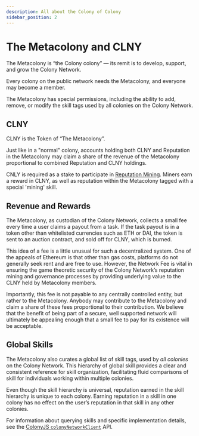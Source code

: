 ```yaml
---
description: All about the Colony of Colony
sidebar_position: 2
---
```


# The Metacolony and CLNY

The Metacolony is “the Colony colony” — its remit is to develop, support, and grow the Colony Network.

Every colony on the public network needs the Metacolony, and everyone may become a member.

The Metacolony has special permissions, including the ability to add, remove, or modify the skill tags used by all colonies on the Colony Network.

## CLNY

CLNY is the Token of “The Metacolony”.

Just like in a "normal" colony, accounts holding both CLNY and Reputation in the Metacolony may claim a share of the revenue of the Metacolony proportional to combined Reputation and CLNY holdings.

CNLY is required as a stake to participate in [Reputation Mining](reputation-mining.md). Miners earn a reward in CLNY, as well as reputation within the Metacolony tagged with a special 'mining' skill.

## Revenue and Rewards

The Metacolony, as custodian of the Colony Network, collects a small fee every time a user claims a payout from a task. If the task payout is in a token other than whitelisted currencies such as ETH or DAI, the token is sent to an auction contract, and sold off for CLNY, which is burned.

This idea of a fee is a little unusual for such a decentralized system. One of the appeals of Ethereum is that other than gas costs, platforms do not generally seek rent and are free to use. However, the Network Fee is vital in ensuring the game theoretic security of the Colony Network’s reputation mining and governance processes by providing underlying value to the CLNY held by Metacolony members.

Importantly, this fee is not payable to any centrally controlled entity, but rather to the Metacolony. Anybody may contribute to the Metacolony and claim a share of these fees proportional to their contribution. We believe that the benefit of being part of a secure, well supported network will ultimately be appealing enough that a small fee to pay for its existence will be acceptable.

## Global Skills

The Metacolony also curates a global list of skill tags, used by _all colonies_ on the Colony Network. This hierarchy of global skill provides a clear and consistent reference for skill organization, facilitating fluid comparisons of skill for individuals working within multiple colonies.

Even though the skill hierarchy is universal, reputation earned in the skill hierarchy is unique to each colony. Earning reputation in a skill in one colony has no effect on the user’s reputation in that skill in any other colonies.

For information about querying skills and specific implementation details, see the [ColonyJS `colonyNetworkClient`](https://docs.colony.io/colonyjs/api/interfaces/ColonyNetworkClient) API.
